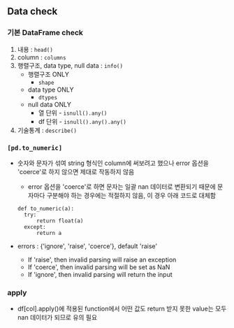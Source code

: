 ## Data check

### 기본 DataFrame check

1. 내용 : `head()`
1. column : `columns`
1. 행렬구조, data type, null data : `info()`
   - 행렬구조 ONLY
     - `shape`
   - data type ONLY
     - `dtypes`
   - null data ONLY
     - 열 단위 - `isnull().any()`
     - df 단위 - `isnull().any().any()`
1. 기술통계 : `describe()`

### `[pd.to_numeric]`

- 숫자와 문자가 섞여 string 형식인 column에 써보려고 했으나 error 옵션을 'coerce'로 하지 않으면 제대로 작동하지 않음

  - error 옵션을 'coerce'로 하면 문자는 일괄 nan 데이터로 변환되기 때문에 문자마다 구분해야 하는 경우에는 적절하지 않음, 이 경우 아래 코드로 대체함

  ```
  def to_numeric(a):
    try:
        return float(a)
    except:
        return a
  ```

- errors : {'ignore', 'raise', 'coerce'}, default 'raise'
  - If 'raise', then invalid parsing will raise an exception
  - If 'coerce', then invalid parsing will be set as NaN
  - If 'ignore', then invalid parsing will return the input

### apply

- df[col].apply()에 적용된 function에서 어떤 값도 return 받지 못한 value는 모두 nan 데이터가 되므로 유의 필요
